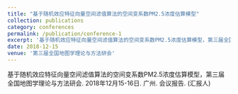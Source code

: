 ```yaml
---
title: "基于随机效应特征向量空间滤值算法的空间变系数PM2.5浓度估算模型"
collection: publications
category: conferences
permalink: /publication/conference-1
excerpt: '基于随机效应特征向量空间滤值算法的空间变系数PM2.5浓度估算模型，第三届全国地图学理论与方法研会. 2018年12月15-16日. 广州. 会议报告. (汇报人)'
date: 2018-12-15
venue: '第三届全国地图学理论与方法研会'
---
```


基于随机效应特征向量空间滤值算法的空间变系数PM2.5浓度估算模型，第三届全国地图学理论与方法研会. 2018年12月15-16日. 广州. 会议报告. (汇报人)
